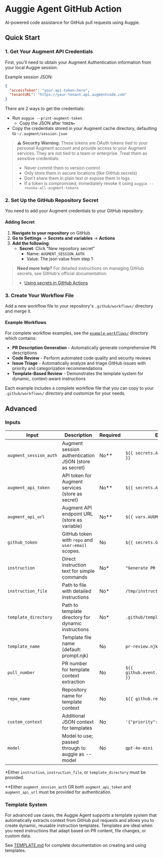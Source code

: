 # Auggie Agent GitHub Action

AI-powered code assistance for GitHub pull requests using Auggie.

## Quick Start

### 1. Get Your Augment API Credentials

First, you'll need to obtain your Augment Authentication information from your local Auggie session:

Example session JSON:

```json
{
  "accessToken": "your-api-token-here",
  "tenantURL": "https://your-tenant.api.augmentcode.com"
}
```

There are 2 ways to get the credentials:

- Run `auggie --print-augment-token`
  - Copy the JSON after `TOKEN=`
- Copy the credentials stored in your Augment cache directory, defaulting to `~/.augment/session.json`

> **⚠️ Security Warning**: These tokens are OAuth tokens tied to your personal Augment account and provide access to your Augment services. They are not tied to a team or enterprise. Treat them as sensitive credentials:
>
> - Never commit them to version control
> - Only store them in secure locations (like GitHub secrets)
> - Don't share them in plain text or expose them in logs
> - If a token is compromised, immediately revoke it using `auggie --revoke-all-augment-tokens`

### 2. Set Up the GitHub Repository Secret

You need to add your Augment credentials to your GitHub repository:

#### Adding Secret

1. **Navigate to your repository** on GitHub
2. **Go to Settings** → **Secrets and variables** → **Actions**
3. **Add the following**:
   - **Secret**: Click "New repository secret"
     - Name: `AUGMENT_SESSION_AUTH`
     - Value: The json value from step 1

> **Need more help?** For detailed instructions on managing GitHub secrets, see GitHub's official documentation:
>
> - [Using secrets in GitHub Actions](https://docs.github.com/en/actions/security-guides/using-secrets-in-github-actions)

### 3. Create Your Workflow File

Add a new workflow file to your repository's `.github/workflows/` directory and merge it.

#### Example Workflows

For complete workflow examples, see the [`example-workflows/`](./example-workflows/) directory which contains:

- **PR Description Generation** - Automatically generate comprehensive PR descriptions
- **Code Review** - Perform automated code quality and security reviews
- **Issue Triage** - Automatically analyze and triage GitHub issues with priority and categorization recommendations
- **Template-Based Review** - Demonstrates the template system for dynamic, context-aware instructions

Each example includes a complete workflow file that you can copy to your `.github/workflows/` directory and customize for your needs.

## Advanced

### Inputs

| Input                  | Description                                           | Required | Example                                   |
| ---------------------- | ----------------------------------------------------- | -------- | ----------------------------------------- |
| `augment_session_auth` | Augment session authentication JSON (store as secret) | No\*\*   | `${{ secrets.AUGMENT_SESSION_AUTH }}`     |
| `augment_api_token`    | API token for Augment services (store as secret)      | No\*\*   | `${{ secrets.AUGMENT_API_TOKEN }}`        |
| `augment_api_url`      | Augment API endpoint URL (store as variable)          | No\*\*   | `${{ vars.AUGMENT_API_URL }}`             |
| `github_token`         | GitHub token with `repo` and `user:email` scopes.     | No       | `${{ secrets.GITHUB_TOKEN }}`             |
| `instruction`          | Direct instruction text for simple commands           | No\*     | `"Generate PR description"`               |
| `instruction_file`     | Path to file with detailed instructions               | No\*     | `/tmp/instruction.txt`                    |
| `template_directory`   | Path to template directory for dynamic instructions   | No\*     | `.github/templates`                       |
| `template_name`        | Template file name (default: prompt.njk)              | No       | `pr-review.njk`                           |
| `pull_number`          | PR number for template context extraction             | No       | `${{ github.event.pull_request.number }}` |
| `repo_name`            | Repository name for template context                  | No       | `${{ github.repository }}`                |
| `custom_context`       | Additional JSON context for templates                 | No       | `'{"priority": "high"}'`                  |
| `model`                | Model to use; passed through to auggie as --model     | No       | `gpt-4o-mini`                             |

\*Either `instruction`, `instruction_file`, or `template_directory` must be provided.

\*\*Either `augment_session_auth` OR both `augment_api_token` and `augment_api_url` must be provided for authentication.

### Template System

For advanced use cases, the Auggie Agent supports a template system that automatically extracts context from GitHub pull requests and allows you to create dynamic, reusable instruction templates. Templates are ideal when you need instructions that adapt based on PR content, file changes, or custom data.

See [TEMPLATE.md](./TEMPLATE.md) for complete documentation on creating and using templates.
